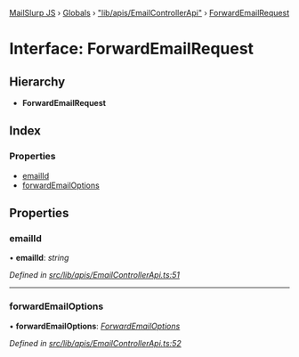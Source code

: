 [MailSlurp JS](../README.md) › [Globals](../globals.md) › ["lib/apis/EmailControllerApi"](../modules/_lib_apis_emailcontrollerapi_.md) › [ForwardEmailRequest](_lib_apis_emailcontrollerapi_.forwardemailrequest.md)

# Interface: ForwardEmailRequest

## Hierarchy

* **ForwardEmailRequest**

## Index

### Properties

* [emailId](_lib_apis_emailcontrollerapi_.forwardemailrequest.md#emailid)
* [forwardEmailOptions](_lib_apis_emailcontrollerapi_.forwardemailrequest.md#forwardemailoptions)

## Properties

###  emailId

• **emailId**: *string*

*Defined in [src/lib/apis/EmailControllerApi.ts:51](https://github.com/mailslurp/mailslurp-client-ts-js/blob/fc9510a/src/lib/apis/EmailControllerApi.ts#L51)*

___

###  forwardEmailOptions

• **forwardEmailOptions**: *[ForwardEmailOptions](_lib_models_forwardemailoptions_.forwardemailoptions.md)*

*Defined in [src/lib/apis/EmailControllerApi.ts:52](https://github.com/mailslurp/mailslurp-client-ts-js/blob/fc9510a/src/lib/apis/EmailControllerApi.ts#L52)*
